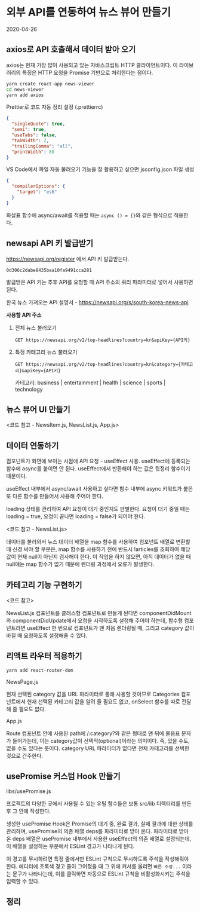 # 외부 API를 연동하여 뉴스 뷰어 만들기

2020-04-26

## axios로 API 호출해서 데이터 받아 오기

axios는 현재 가장 많이 사용되고 있는 자바스크립트 HTTP 클라이언트이다. 이 라이브러리의 특징은 HTTP 요청을 Promise 기반으로 처리한다는 점이다.

```bash
yarn create react-app news-viewer
cd news-viewer
yarn add axios
```

Prettier로 코드 자동 정리 설정 (.prettierrc)

```json
{
  "singleQuote": true,
  "semi": true,
  "useTabs": false,
  "tabWidth": 2,
  "trailingComma": "all",
  "printWidth": 80
}
```

VS Code에서 파일 자동 불러오기 기능을 잘 활용하고 싶으면 jsconfig.json 파일 생성

```json
{
  "compilerOptions": {
    "target": "es6"
  }
}
```

화살표 함수에 async/await를 적용할 때는 `async () = {}`와 같은 형식으로 적용한다.

## newsapi API 키 발급받기

<https://newsapi.org/register> 에서 API 키 발급받는다.

```
0d306c2dabe8435baa10fa9491cca281
```

발급받은 API 키는 추후 API를 요청할 때 API 주소의 쿼리 파라미터로 넣어서 사용하면 된다.

한국 뉴스 가져오는 API 설명서 - <https://newsapi.org/s/south-korea-news-api>

**사용할 API 주소**

1. 전체 뉴스 불러오기
   ```
   GET https://newsapi.org/v2/top-headlines?country=kr&apiKey={API키}
   ```
2. 특정 카테고리 뉴스 불러오기
   ```
   GET https://newsapi.org/v2/top-headlines?country=kr&category={카테고리}&apiKey={API키}
   ```
   카테고리: business | entertainment | health | science | sports | technology

## 뉴스 뷰어 UI 만들기

<코드 참고 - NewsItem.js, NewsList.js, App.js>

## 데이터 연동하기

컴포넌트가 화면에 보이는 시점에 API 요청 - useEffect 사용. useEffect에 등록되는 함수에 async를 붙이면 안 된다. useEffect에서 반환해야 하는 값은 뒷정리 함수이기 때문이다.

useEffect 내부에서 async/await 사용하고 싶다면 함수 내부에 async 키워드가 붙은 또 다른 함수를 만들어서 사용해 주어야 한다.

loading 상태를 관리하여 API 요청이 대기 중인지도 판별한다. 요청이 대기 중일 때는 loading = true, 요청이 끝나면 loading = false가 되어야 한다.

<코드 참고 - NewsList.js>

데이터를 불러와서 뉴스 데이터 배열을 map 함수를 사용하여 컴포넌트 배열로 변환할 때 신경 써야 할 부분은, map 함수를 사용하기 전에 반드시 !articles를 조회하여 해당 값이 현재 null이 아닌지 검사해야 한다. 이 작업을 하지 않으면, 아직 데이터가 없을 때 null에는 map 함수가 없기 때문에 렌더링 과정에서 오류가 발생한다.

## 카테고리 기능 구현하기

<코드 참고>

NewsList.js 컴포넌트를 클래스형 컴포넌트로 만들게 된다면 componentDidMount와 componentDidUpdate에서 요청을 시작하도록 설정해 주어야 하는데, 함수형 컴포넌트라면 useEffect 한 번으로 컴포넌트가 맨 처음 렌더링될 때, 그리고 category 값이 바뀔 때 요청하도록 설정해줄 수 있다.

## 리액트 라우터 적용하기

```bash
yarn add react-router-dom
```

NewsPage.js

현재 선택된 category 값을 URL 파라미터로 통해 사용할 것이므로 Categories 컴포넌트에서 현재 선택된 카테고리 값을 알려 줄 필요도 없고, onSelect 함수를 따로 전달해 줄 필요도 없다.

App.js

Route 컴포넌트 안에 사용된 path에 /:category?와 같은 형태로 맨 뒤에 물음표 문자가 들어가는데, 이는 category값이 선택적(optional)이라는 의미이다. 즉, 있을 수도, 없을 수도 있다는 뜻이다. category URL 파라미터가 없다면 전체 카테고리를 선택한 것으로 간주한다.

## usePromise 커스텀 Hook 만들기

libs/usePromise.js

프로젝트의 다양한 곳에서 사용될 수 있는 유틸 함수들은 보통 src/lib 디렉터리를 만든 후 그 안에 작성한다.

생성한 usePromise Hook은 Promise의 대기 중, 완료 결과, 실패 결과에 대한 상태를 관리하며, usePromise의 의존 배열 deps를 파라미터로 받아 온다. 파라미터로 받아 온 deps 배열은 usePromise 내부에서 사용한 useEffect의 의존 배열로 설정되는데, 이 배열을 설정하는 부분에서 ESLint 경고가 나타나게 된다.

이 경고를 무시하려면 특정 줄에서만 ESLint 규칙으로 무시하도록 주석을 작성해줘야 한다. 에디터에 초록색 경고 줄이 그어졌을 때 그 위에 커서를 올리면 `빠른 수정...` 이라는 문구가 나타나는데, 이를 클릭하면 자동으로 ESLint 규칙을 비활성화시키는 주석을 입력할 수 있다.

## 정리
